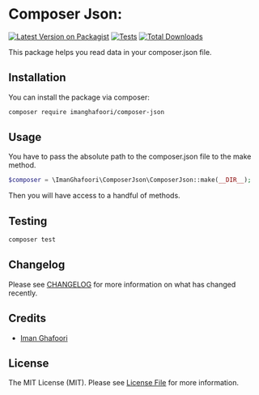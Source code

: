 # Composer Json:

[![Latest Version on Packagist](https://img.shields.io/packagist/v/imanghafoori/composer-json.svg?style=flat-square)](https://packagist.org/packages/imanghafoori/composer-json)
[![Tests](https://img.shields.io/github/actions/workflow/status/imanghafoori/composer-json/run-tests.yml?branch=main&label=tests&style=flat-square)](https://github.com/imanghafoori/composer-json/actions/workflows/run-tests.yml)
[![Total Downloads](https://img.shields.io/packagist/dt/imanghafoori/composer-json.svg?style=flat-square)](https://packagist.org/packages/imanghafoori/composer-json)

This package helps you read data in your composer.json file.

## Installation

You can install the package via composer:

```bash
composer require imanghafoori/composer-json
```

## Usage

You have to pass the absolute path to the composer.json file to the make method.

```php
$composer = \ImanGhafoori\ComposerJson\ComposerJson::make(__DIR__);
```
Then you will have access to a handful of methods.

## Testing

```bash
composer test
```

## Changelog

Please see [CHANGELOG](CHANGELOG.md) for more information on what has changed recently.

## Credits

- [Iman Ghafoori](https://github.com/imanghafoori1)


## License

The MIT License (MIT). Please see [License File](LICENSE.md) for more information.
